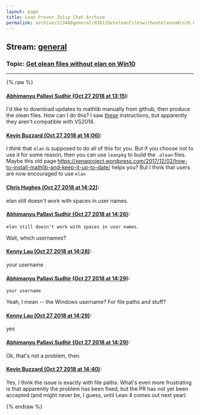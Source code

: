 ```yaml
---
layout: page
title: Lean Prover Zulip Chat Archive 
permalink: archive/113488general/91011GetoleanfileswithoutelanonWin10.html
---
```


## Stream: [general](index.html)
### Topic: [Get olean files without elan on Win10](91011GetoleanfileswithoutelanonWin10.html)

---


{% raw %}
#### [ Abhimanyu Pallavi Sudhir (Oct 27 2018 at 13:15)](https://leanprover.zulipchat.com/#narrow/stream/113488-general/topic/Get%20olean%20files%20without%20elan%20on%20Win10/near/136602966):
I'd like to download updates to mathlib manually from github, then produce the olean files. How can I do this? I saw [these](https://github.com/leanprover/lean/blob/master/doc/make/msvc.md) instructions, but apparently they aren't compatible with VS2018.

#### [ Kevin Buzzard (Oct 27 2018 at 14:06)](https://leanprover.zulipchat.com/#narrow/stream/113488-general/topic/Get%20olean%20files%20without%20elan%20on%20Win10/near/136604656):
I *think* that `elan` is supposed to do all of this for you. But if you choose not to use it for some reason, then you can use `leanpkg` to build the `.olean` files. Maybe this old page https://xenaproject.wordpress.com/2017/12/02/how-to-install-mathlib-and-keep-it-up-to-date/ helps you? But I think that users are now encouraged to use `elan`

#### [ Chris Hughes (Oct 27 2018 at 14:22)](https://leanprover.zulipchat.com/#narrow/stream/113488-general/topic/Get%20olean%20files%20without%20elan%20on%20Win10/near/136605169):
elan still doesn't work with spaces in user names.

#### [ Abhimanyu Pallavi Sudhir (Oct 27 2018 at 14:26)](https://leanprover.zulipchat.com/#narrow/stream/113488-general/topic/Get%20olean%20files%20without%20elan%20on%20Win10/near/136605314):
```quote
elan still doesn't work with spaces in user names.
```
Wait, which usernames?

#### [ Kenny Lau (Oct 27 2018 at 14:28)](https://leanprover.zulipchat.com/#narrow/stream/113488-general/topic/Get%20olean%20files%20without%20elan%20on%20Win10/near/136605377):
your username

#### [ Abhimanyu Pallavi Sudhir (Oct 27 2018 at 14:29)](https://leanprover.zulipchat.com/#narrow/stream/113488-general/topic/Get%20olean%20files%20without%20elan%20on%20Win10/near/136605386):
```quote
your username
```
Yeah, I mean -- the Windows username? For file paths and stuff?

#### [ Kenny Lau (Oct 27 2018 at 14:29)](https://leanprover.zulipchat.com/#narrow/stream/113488-general/topic/Get%20olean%20files%20without%20elan%20on%20Win10/near/136605389):
yes

#### [ Abhimanyu Pallavi Sudhir (Oct 27 2018 at 14:29)](https://leanprover.zulipchat.com/#narrow/stream/113488-general/topic/Get%20olean%20files%20without%20elan%20on%20Win10/near/136605391):
Ok, that's not a problem, then.

#### [ Kevin Buzzard (Oct 27 2018 at 14:40)](https://leanprover.zulipchat.com/#narrow/stream/113488-general/topic/Get%20olean%20files%20without%20elan%20on%20Win10/near/136605739):
Yes, I think the issue is exactly with file paths. What's even more frustrating is that apparently the problem has been fixed, but the PR has not yet been accepted (and might never be, I guess, until Lean 4 comes out next year)


{% endraw %}
